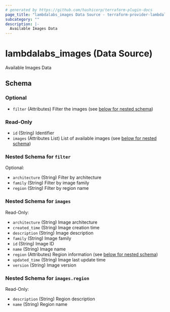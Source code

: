 ```yaml
---
# generated by https://github.com/hashicorp/terraform-plugin-docs
page_title: "lambdalabs_images Data Source - terraform-provider-lambdalabs"
subcategory: ""
description: |-
  Available Images Data
---
```


# lambdalabs_images (Data Source)

Available Images Data



<!-- schema generated by tfplugindocs -->
## Schema

### Optional

- `filter` (Attributes) Filter the images (see [below for nested schema](#nestedatt--filter))

### Read-Only

- `id` (String) Identifier
- `images` (Attributes List) List of available images (see [below for nested schema](#nestedatt--images))

<a id="nestedatt--filter"></a>
### Nested Schema for `filter`

Optional:

- `architecture` (String) Filter by architecture
- `family` (String) Filter by image family
- `region` (String) Filter by region name


<a id="nestedatt--images"></a>
### Nested Schema for `images`

Read-Only:

- `architecture` (String) Image architecture
- `created_time` (String) Image creation time
- `description` (String) Image description
- `family` (String) Image family
- `id` (String) Image ID
- `name` (String) Image name
- `region` (Attributes) Region information (see [below for nested schema](#nestedatt--images--region))
- `updated_time` (String) Image last update time
- `version` (String) Image version

<a id="nestedatt--images--region"></a>
### Nested Schema for `images.region`

Read-Only:

- `description` (String) Region description
- `name` (String) Region name
